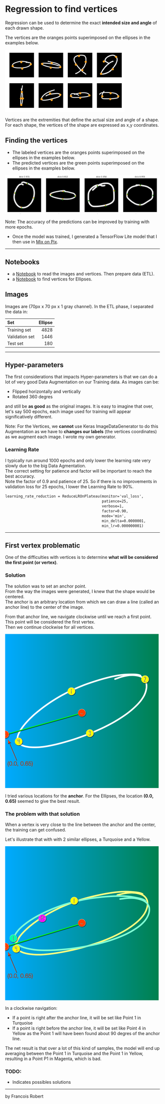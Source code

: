 # Regression to find vertices

Regression can be used to determine the exact **intended size and angle** of each drawn shape.

The vertices are the oranges points superimposed on the ellipses in the examples below.   

![examples](readme_images/vertices_ell.png)


Vertices are the extremities that define the actual size and angle of a shape.  
For each shape, the vertices of the shape are expressed as x,y coordinates.  


## Finding the vertices
- The labeled vertices are the oranges points superimposed on the ellipses in the examples below. 
- The predicted vertices are the green points superimposed on the ellipses in the examples below.

![examples](readme_images/predictions_ell.png)

Note: The accuracy of the predictions can be improved by training with more epochs.
- Once the model was trained, I generated a TensorFlow Lite model that I then use in [Mix on Pix](https://apps.apple.com/us/app/mix-on-pix-text-on-photos/id633281586).

---

## Notebooks
- a [Notebook](notebooks/a_etl_ellipse.ipynb) to read the images and vertices. Then prepare data (ETL).
- a [Notebook](notebooks/b_regression_ellipse.ipynb) to find vertices for Ellipses. 

## Images
Images are (70px x 70 px x 1 gray channel). In the ETL phase, I separated the data in:

| Set | Ellipse |
| :--------------|---------------: |
| Training set |  4828  |
| Validation set | 1446  |
| Test set | 180  |

---
## Hyper-parameters
The first considerations that impacts Hyper-parameters is that we can do a lot of very good Data Augmentation on our Training data.
As images can be:
- Flipped horizontally and vertically
- Rotated 360 degres

and still be **as good** as the original images. It is easy to imagine that over, let's say 500 epochs, each image used for training will appear significatively different.

Note: For the Vertices, we **cannot** use Keras ImageDataGenerator to do this Augmentation as we have to **changes our labels** (the vertices coordinates) as we augment each image. I wrote my own generator.

### Learning Rate
I typically run around 1000 epochs and only lower the learning rate very slowly due to the big Data Agmentation.   
The correct setting for patience and factor will be important to reach the best accuracy.  
Note the factor of 0.9 and patience of 25. So if there is no improvements in validation loss for 25 epochs, I lower the Learning Rate to 90%.
```
learning_rate_reduction = ReduceLROnPlateau(monitor='val_loss',
                                            patience=25,
                                            verbose=1,
                                            factor=0.90, 
                                            mode='min',
                                            min_delta=0.0000001,
                                            min_lr=0.000000001)
```
---
## First vertex problematic
One of the difficulties with vertices is to determine **what will be considered the first point (or vertex)**.

### Solution
The solution was to set an anchor point.  
From the way the images were generated, I knew that the shape would be centered.  
The anchor is an arbitrary location from which we can draw a line (called an anchor line) to the center of the image.

From that anchor line, we navigate clockwise until we reach a first point. This point will be considered the first vertex.  
Then we continue clockwise for all vertices.  

![first_point_anchor](readme_images/first_point_anchor.PNG)

I tried various locations for the **anchor**. For the Ellipses, the location **(0.0, 0.65)** seemed to give the best result.
  
### The problem with that solution
When a vertex is very close to the line between the anchor and the center, the training can get confused.  

Let's illustrate that with with 2 similar ellipses, a Turquoise and a Yellow. 


![first_point_issue](readme_images/first_point_issue.PNG)

In a clockwise navigation:
- If a point is right after the anchor line, it will be set like Point 1 in Turquoise
- If a point is right before the anchor line, it will be set like Point 4 in Yellow as the Point 1 will have been found about 90 degres of the anchor line.

The net result is that over a lot of this kind of samples, the model will end up averaging between the Point 1 in Turquoise and the Point 1 in Yellow, resulting in a Point P1 in Magenta, which is bad.

### TODO:
- Indicates possibles solutions

---
by Francois Robert 

